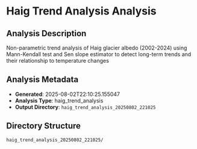 # Haig Trend Analysis Analysis

## Analysis Description

Non-parametric trend analysis of Haig glacier albedo (2002-2024) using Mann-Kendall test and Sen slope estimator to detect long-term trends and their relationship to temperature changes

## Analysis Metadata

- **Generated**: 2025-08-02T22:10:25.155047
- **Analysis Type**: haig_trend_analysis
- **Output Directory**: `haig_trend_analysis_20250802_221025`

## Directory Structure

```
haig_trend_analysis_20250802_221025/
